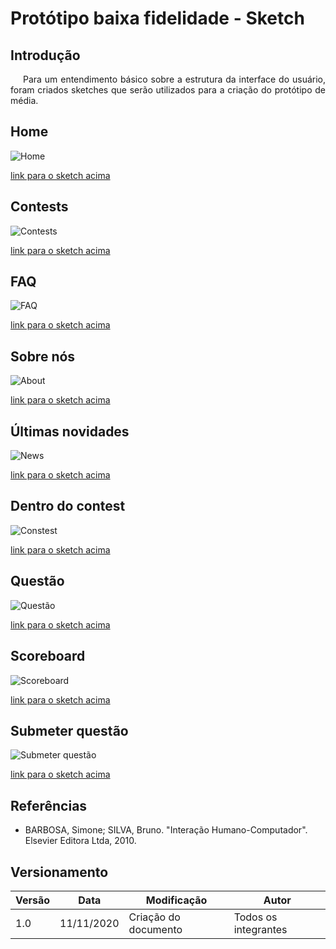 # Protótipo baixa fidelidade - Sketch

## Introdução

<p style="text-indent: 20px; text-align: justify">
Para um entendimento básico sobre a estrutura da interface do usuário, foram criados sketches que serão utilizados para a criação do protótipo de média.
</p>

## Home

![Home](../../assets/sketches/home.png)

<a class="link" href="https://drive.google.com/file/d/149UDhfQJnqlH8EftY19eA05lLSeCYXj1/view?usp=sharing" target="_blank">link para o sketch acima</a>

## Contests

![Contests](../../assets/sketches/contests.png)

<a class="link" href="https://drive.google.com/file/d/1Mo3gM_Wh_2rE_KMNSLyBPfRVLcyaDDIv/view?usp=sharing" target="_blank">link para o sketch acima</a>

## FAQ

![FAQ](../../assets/sketches/FAQ.png)

<a class="link" href="https://drive.google.com/file/d/1Yy68Ff8YT8uHzCLqErtiQ-dNSyod-YdD/view?usp=sharing" target="_blank">link para o sketch acima</a>

## Sobre nós

![About](../../assets/sketches/about_us.png)

<a class="link" href="https://drive.google.com/file/d/1nYJPERRvHKOPpy7Zl_Dclq6ACVzzioF3/view?usp=sharing" target="_blank">link para o sketch acima</a>

## Últimas novidades

![News](../../assets/sketches/noticias.png)

<a class="link" href="https://drive.google.com/file/d/19D3XlGbH4eM2zFTf7n8aANt5q5D_E6tA/view?usp=sharing" target="_blank">link para o sketch acima</a>

## Dentro do contest

![Constest](../../assets/sketches/contest.png)

<a class="link" href="https://drive.google.com/file/d/10050cYALDhCMievaZn25HlROKlrz_o7m/view?usp=sharing" target="_blank">link para o sketch acima</a>

## Questão

![Questão](../../assets/sketches/visualizar_questao.png)

<a class="link" href="https://drive.google.com/file/d/1E--DzrYu8onRYPHzFO2sC_rXKt-bCGLN/view?usp=sharing" target="_blank">link para o sketch acima</a>

## Scoreboard

![Scoreboard](../../assets/sketches/scoreboard.png)

<a class="link" href="https://drive.google.com/file/d/1k0RHMqXRhxUraRh1Cj5wSaeB4mH3yz9x/view?usp=sharing" target="_blank">link para o sketch acima</a>

## Submeter questão

![Submeter questão](../../assets/sketches/visualizar_questao_submeter.png)

<a class="link" href="https://drive.google.com/file/d/146hB4LZrwxFtkPb9OgPAytOD4HT0lX5g/view?usp=sharing" target="_blank">link para o sketch acima</a>


## Referências

- BARBOSA, Simone; SILVA, Bruno. "Interação Humano-Computador". Elsevier Editora Ltda, 2010.

## Versionamento
| Versão | Data | Modificação | Autor |
|--|--|--|--|
| 1.0 | 11/11/2020 | Criação do documento | Todos os integrantes |
